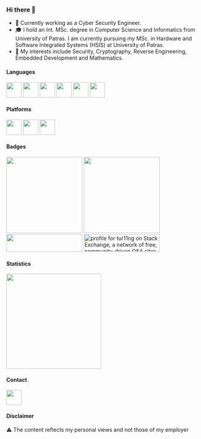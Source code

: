 ### Hi there 👋

- 💼 Currently working as a Cyber Security Engineer.
- 🎓 I hold an Int. MSc. degree in Computer Science and Informatics from University of Patras. I am currently pursuing my MSc. in Hardware and Software Integrated Systems (HSIS) at University of Patras.
- 🤟 My interests include Security, Cryptography, Reverse Engineering, Embedded Development and Mathematics.

<!--
- 🌱 I’m currently learning 
- 👯 I’m looking to collaborate on ...
- 🤔 I’m looking for help with ...
- 💬 Ask me about ...
- 📫 How to reach me: ...
- 😄 Pronouns: ...
- ⚡ Fun fact: ...
-->

#### Languages

<img src="https://github.com/tur11ng/tur11ng/assets/61602820/9e24a848-2971-43dc-b95d-8b50a27db70e" width="40" />
<img src="https://github.com/tur11ng/tur11ng/assets/61602820/f9e7b799-1eae-4cc3-9313-3f1d40bf7454" width="40" />
<img src="https://github.com/tur11ng/tur11ng/assets/61602820/53c4a129-5f71-4b40-9a02-024b36381538" width="40" />
<img src="https://github.com/tur11ng/tur11ng/assets/61602820/56a89980-ac87-44ca-b781-ff33540eb4c9" width="40" />
<img src="https://github.com/tur11ng/tur11ng/assets/61602820/eb6afcf4-4573-44d7-9233-491be31059e6" width="40" />
<img src="https://github.com/tur11ng/tur11ng/assets/61602820/545177c8-f7d6-43f8-8050-ca764f9b5769" width="40" />

<!--
#### Frameworks

<img src="https://github.com/tur11ng/tur11ng/assets/61602820/070972e2-15d7-4215-9b30-eb806549d9f1" width="50" />
<img src="https://github.com/tur11ng/tur11ng/assets/61602820/986f1364-9b37-4c5c-9bbc-b3192877f58f" width="50" />
<img src="https://github.com/tur11ng/tur11ng/assets/61602820/b1b35020-574d-4a0a-8edd-6638371bd6f8" width="50" />
-->

#### Platforms

<img src="https://github.com/tur11ng/tur11ng/assets/61602820/ff0c21d0-446c-44e8-906b-fb890fd001e4" width="40" />
<img src="https://github.com/tur11ng/tur11ng/assets/61602820/a237c697-fa2e-4d8f-8ff2-72518acb1549" width="40" />
<img src="https://github.com/tur11ng/tur11ng/assets/61602820/80d2c994-aa4d-4312-86a8-b1f6d7ae5cf3" width="40" />

#### Badges

<img src="https://tryhackme-badges.s3.amazonaws.com/tur11ng.png" width="200" /> <img src="http://www.hackthebox.eu/badge/image/30417" width="200" /> <img src="https://github.com/tur11ng/tur11ng/assets/61602820/17035ec5-5bc2-4195-bf90-4b615ae846c7" width="200" height="46"/> <img src="https://stackexchange.com/users/flair/8134250.png?theme=dark" width="200" height="46" alt="profile for tur11ng on Stack Exchange, a network of free, community-driven Q&amp;A sites" title="profile for tur11ng on Stack Exchange, a network of free, community-driven Q&amp;A sites">


#### Statistics

<img src="https://github-readme-streak-stats.herokuapp.com/?user=tur11ng&theme=tokyonight&hide_border=false" width="250" />

#### Contact

<a href="https://reddit.com/u/tur11ng"><img src="https://github.com/tur11ng/tur11ng/assets/61602820/b4b767cf-25b4-4883-97b0-0977615426d3" width="40" /></a>

#### Disclaimer
⚠️ The content reflects my personal views and not those of my employer
